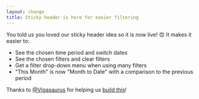 ```yaml
---
layout: change
title: Sticky header is here for easier filtering
---
```

You told us you loved our sticky header idea so it is now live! 😍 It makes it easier to:

* See the chosen time period and switch dates
* See the chosen filters and clear filters
* Get a filter drop-down menu when using many filters
* "This Month" is now "Month to Date" with a comparison to the previous period

Thanks to [@Vigasaurus](https://github.com/Vigasaurus) for helping us [build this](https://github.com/plausible/analytics/discussions/409)!